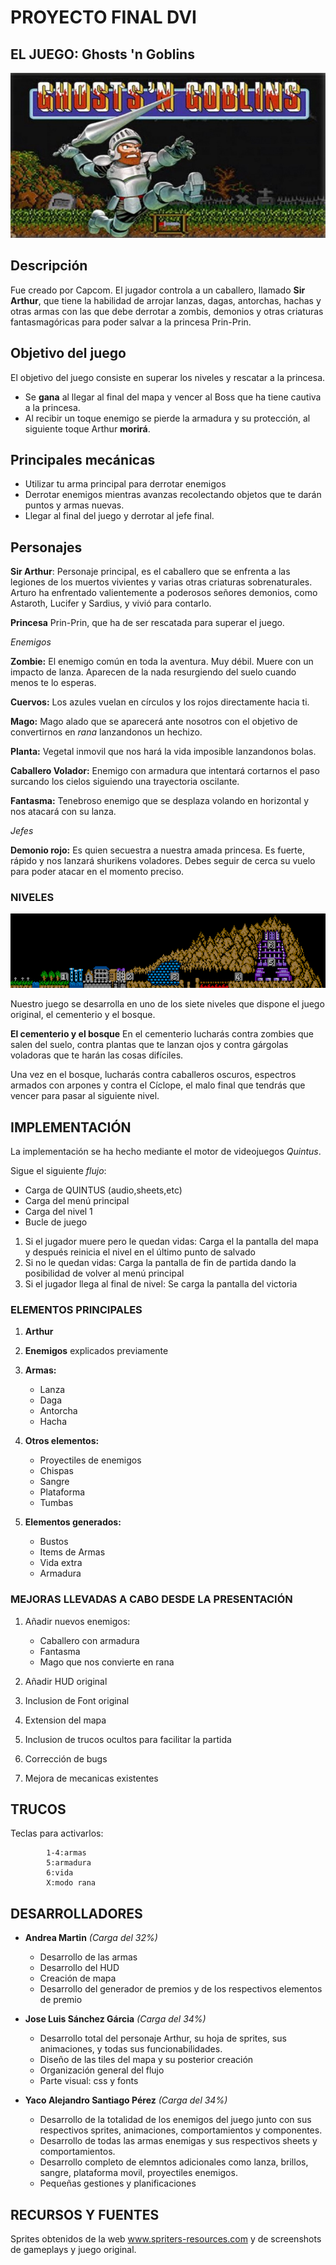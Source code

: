 # PROYECTO FINAL DVI

## EL JUEGO: Ghosts 'n Goblins
![Logo](/md/ghost-and-goblins.jpg)

## Descripción
Fue creado por Capcom.
El jugador controla a un caballero, llamado **Sir Arthur**, que tiene la habilidad de arrojar lanzas, dagas, antorchas, hachas y otras armas con las que debe derrotar a zombis, demonios y otras criaturas fantasmagóricas para poder salvar a la princesa Prin-Prin.


## Objetivo del juego
El objetivo del juego consiste en superar los niveles y rescatar a la princesa.
* Se **gana** al llegar al final del mapa y vencer al Boss que ha tiene cautiva a la princesa.
* Al recibir un toque enemigo se pierde la armadura y su protección, al siguiente toque Arthur **morirá**.

## Principales mecánicas
* Utilizar tu arma principal para derrotar enemigos 
* Derrotar enemigos mientras avanzas  recolectando objetos que te darán puntos y armas nuevas.
* Llegar al final del juego y derrotar al jefe final.

## Personajes

**Sir Arthur**: Personaje principal, es el caballero que se enfrenta a las legiones de los muertos vivientes y varias otras criaturas sobrenaturales. Arturo ha enfrentado valientemente a poderosos señores demonios, como Astaroth, Lucifer y Sardius, y vivió para contarlo.

**Princesa** Prin-Prin, que ha de ser rescatada para superar el juego.

*Enemigos*


**Zombie:** El enemigo común en toda la aventura. Muy débil. Muere con un impacto de lanza. Aparecen de la nada resurgiendo del suelo cuando menos te lo esperas.


**Cuervos:** Los azules vuelan en círculos y los rojos directamente hacia ti. 


**Mago:** Mago alado que se aparecerá ante nosotros con el objetivo de convertirnos en *rana* lanzandonos un hechizo.


**Planta:** Vegetal inmovil que nos hará la vida imposible lanzandonos bolas.


**Caballero Volador:** Enemigo con armadura que intentará cortarnos el paso surcando los cielos siguiendo una trayectoria oscilante.

**Fantasma:** Tenebroso enemigo que se desplaza volando en horizontal y nos atacará con su lanza.

*Jefes*

**Demonio rojo:** Es quien secuestra a nuestra amada princesa. Es fuerte, rápido y nos lanzará shurikens voladores. Debes seguir de cerca su vuelo para poder atacar en el momento preciso.


### NIVELES 
![niveles](/md/niveles.gif)

Nuestro juego se desarrolla en uno de los siete niveles que dispone el juego original,  el cementerio y el bosque.
 
**El cementerio y el bosque**
En el cementerio lucharás contra zombies que salen del suelo, contra plantas que te lanzan ojos y contra gárgolas voladoras que te harán las cosas difíciles. 

Una vez en el bosque, lucharás contra caballeros oscuros, espectros armados con arpones y contra el Cíclope, el malo final que tendrás que vencer para pasar al siguiente nivel.

## IMPLEMENTACIÓN
La implementación se ha hecho mediante el motor de videojuegos *Quintus*.

Sigue el siguiente *flujo*:
* Carga de QUINTUS (audio,sheets,etc)
* Carga del menú principal
* Carga del nivel 1
* Bucle de juego
1. Si el jugador muere pero le quedan vidas: Carga el la pantalla del mapa y después reinicia el nivel en el último punto de salvado
2. Si no le quedan vidas: Carga la pantalla de fin de partida dando la posibilidad de volver al menú principal
3. Si el jugador llega al final de nivel: Se carga la pantalla del victoria

### ELEMENTOS PRINCIPALES
1. **Arthur**

2. **Enemigos** explicados previamente

3. **Armas:** 
	* Lanza
	* Daga 
	* Antorcha
	* Hacha
	
4. **Otros elementos:**
	* Proyectiles de enemigos
	* Chispas
	* Sangre 
	* Plataforma
	* Tumbas
	
5. **Elementos generados:**
	* Bustos
	* Items de Armas
	* Vida extra
	* Armadura
	
### MEJORAS LLEVADAS A CABO DESDE LA PRESENTACIÓN
1. Añadir nuevos enemigos:
	* Caballero con armadura
	* Fantasma
	* Mago que nos convierte en rana

2. Añadir HUD original

3. Inclusion de Font original

4. Extension del mapa 

5. Inclusion de trucos ocultos para facilitar la partida

6. Corrección de bugs

7. Mejora de mecanicas existentes

## TRUCOS
Teclas para activarlos:
```	
		1-4:armas
		5:armadura
		6:vida
		X:modo rana
```
## DESARROLLADORES
* **Andrea Martin** *(Carga del 32%)*

	- Desarrollo de las armas
	- Desarrollo del HUD
	- Creación de mapa
	- Desarrollo del generador de premios y de los respectivos elementos de premio
	
* **Jose Luis Sánchez Gárcia** *(Carga del 34%)*

	- Desarrollo total del personaje Arthur, su hoja de sprites, sus animaciones, y todas sus funcionabilidades.
	- Diseño de las tiles del mapa y su posterior creación
	- Organización general del flujo
	- Parte visual: css y fonts
	
* **Yaco Alejandro Santiago Pérez** *(Carga del 34%)*

	- Desarrollo de la totalidad de los enemigos del juego junto con sus respectivos sprites, animaciones, comportamientos y componentes.
	- Desarrollo de todas las armas enemigas y sus respectivos sheets y comportamientos.
	- Desarrollo completo de elemntos adicionales como lanza, brillos, sangre, plataforma movil, proyectiles enemigos.
	- Pequeñas gestiones y planificaciones
	
	

## RECURSOS Y FUENTES
Sprites obtenidos de la web www.spriters-resources.com y de screenshots de gameplays y juego original.
